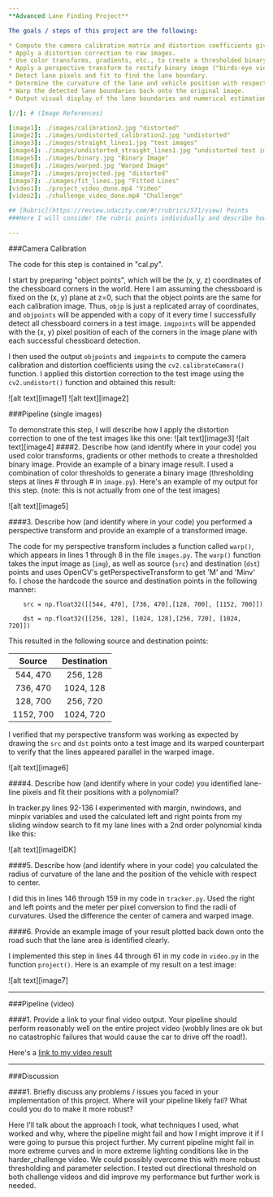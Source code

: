 ```yaml
---
**Advanced Lane Finding Project**

The goals / steps of this project are the following:

* Compute the camera calibration matrix and distortion coefficients given a set of chessboard images.
* Apply a distortion correction to raw images.
* Use color transforms, gradients, etc., to create a thresholded binary image.
* Apply a perspective transform to rectify binary image ("birds-eye view").
* Detect lane pixels and fit to find the lane boundary.
* Determine the curvature of the lane and vehicle position with respect to center.
* Warp the detected lane boundaries back onto the original image.
* Output visual display of the lane boundaries and numerical estimation of lane curvature and vehicle position.

[//]: # (Image References)

[image1]: ./images/calibration2.jpg "distorted"
[image2]: ./images/undistorted_calibration2.jpg "undistorted"
[image3]: ./images/straight_lines1.jpg "test images"
[image4]: ./images/undistorted_straight_lines1.jpg "undistorted test image"
[image5]: ./images/binary.jpg "Binary Image"
[image6]: ./images/warped.jpg "Warped Image"
[image7]: ./images/projected.jpg "distorted"
[image7]: ./images/fit_lines.jpg "Fitted Lines"
[video1]: ./project_video_done.mp4 "Video"
[video2]: ./challenge_video_done.mp4 "Challenge"

## [Rubric](https://review.udacity.com/#!/rubrics/571/view) Points
###Here I will consider the rubric points individually and describe how I addressed each point in my implementation.  

---
```

###Camera Calibration

The code for this step is contained in "cal.py".  

I start by preparing "object points", which will be the (x, y, z) coordinates of the chessboard corners in the world. Here I am assuming the chessboard is fixed on the (x, y) plane at z=0, such that the object points are the same for each calibration image.  Thus, `objp` is just a replicated array of coordinates, and `objpoints` will be appended with a copy of it every time I successfully detect all chessboard corners in a test image.  `imgpoints` will be appended with the (x, y) pixel position of each of the corners in the image plane with each successful chessboard detection.  

I then used the output `objpoints` and `imgpoints` to compute the camera calibration and distortion coefficients using the `cv2.calibrateCamera()` function.  I applied this distortion correction to the test image using the `cv2.undistort()` function and obtained this result: 

![alt text][image1]
![alt text][image2]

###Pipeline (single images)

To demonstrate this step, I will describe how I apply the distortion correction to one of the test images like this one:
![alt text][image3]
![alt text][image4]
####2. Describe how (and identify where in your code) you used color transforms, gradients or other methods to create a thresholded binary image.  Provide an example of a binary image result.
I used a combination of color thresholds to generate a binary image (thresholding steps at lines # through # in `image.py`).  Here's an example of my output for this step.  (note: this is not actually from one of the test images)

![alt text][image5]

####3. Describe how (and identify where in your code) you performed a perspective transform and provide an example of a transformed image.

The code for my perspective transform includes a function called `warp()`, which appears in lines 1 through 8 in the file `images.py`.  The `warp()` function takes the input image as (`img`), as well as source (`src`) and destination (`dst`) points and uses OpenCV's getPerspectiveTransform to get 'M' and 'Minv' fo.  I chose the hardcode the source and destination points in the following manner:

```
    src = np.float32([[544, 470], [736, 470],[128, 700], [1152, 700]])

    dst = np.float32([[256, 128], [1024, 128],[256, 720], [1024, 720]])
```
This resulted in the following source and destination points:

| Source        | Destination   | 
|:-------------:|:-------------:| 
| 544, 470      | 256, 128      | 
| 736, 470      | 1024, 128     |
| 128, 700      | 256, 720      |
| 1152, 700     | 1024, 720     |

I verified that my perspective transform was working as expected by drawing the `src` and `dst` points onto a test image and its warped counterpart to verify that the lines appeared parallel in the warped image.

![alt text][image6]

####4. Describe how (and identify where in your code) you identified lane-line pixels and fit their positions with a polynomial?

In tracker.py lines 92-136 I experimented with margin, nwindows, and minpix variables and used the calculated left and right points from my sliding window search to  fit my lane lines with a 2nd order polynomial kinda like this:

![alt text][imageIDK]

####5. Describe how (and identify where in your code) you calculated the radius of curvature of the lane and the position of the vehicle with respect to center.

I did this in lines 146 through 159 in my code in `tracker.py`. Used the right and left points and the meter per pixel conversion to find the radii of curvatures. Used the difference the center of camera and warped image.

####6. Provide an example image of your result plotted back down onto the road such that the lane area is identified clearly.

I implemented this step in lines 44 through 61 in my code in `video.py` in the function `project()`.  Here is an example of my result on a test image:

![alt text][image7]

---

###Pipeline (video)

####1. Provide a link to your final video output.  Your pipeline should perform reasonably well on the entire project video (wobbly lines are ok but no catastrophic failures that would cause the car to drive off the road!).

Here's a [link to my video result](./project_video.mp4)

---

###Discussion

####1. Briefly discuss any problems / issues you faced in your implementation of this project.  Where will your pipeline likely fail?  What could you do to make it more robust?

Here I'll talk about the approach I took, what techniques I used, what worked and why, where the pipeline might fail and how I might improve it if I were going to pursue this project further. My current pipeline might fail in more extreme curves and in more extreme lighting conditions like in the harder_challenge video. We could possibly overcome this with more robust thresholding and parameter selection. I tested out directional threshold on both challenge videos and did improve my performance but further work is needed.

